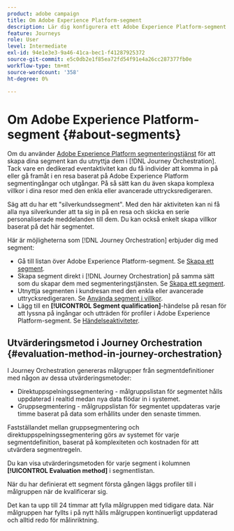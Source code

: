 ```yaml
---
product: adobe campaign
title: Om Adobe Experience Platform-segment
description: Lär dig konfigurera ett Adobe Experience Platform-segment
feature: Journeys
role: User
level: Intermediate
exl-id: 94e1e3e3-9a46-41ca-bec1-f41287925372
source-git-commit: e5c0db2e1f85ea72fd54f91e4a26cc287377fb0e
workflow-type: tm+mt
source-wordcount: '358'
ht-degree: 0%

---
```


# Om Adobe Experience Platform-segment {#about-segments}

Om du använder [Adobe Experience Platform segmenteringstjänst](https://experienceleague.adobe.com/docs/experience-platform/segmentation/home.html) för att skapa dina segment kan du utnyttja dem i [!DNL Journey Orchestration]. Tack vare en dedikerad eventaktivitet kan du få individer att komma in på eller gå framåt i en resa baserat på Adobe Experience Platform segmentingångar och utgångar. På så sätt kan du även skapa komplexa villkor i dina resor med den enkla eller avancerade uttrycksredigeraren.

Säg att du har ett &quot;silverkundssegment&quot;. Med den här aktiviteten kan ni få alla nya silverkunder att ta sig in på en resa och skicka en serie personaliserade meddelanden till dem. Du kan också enkelt skapa villkor baserat på det här segmentet.

Här är möjligheterna som [!DNL Journey Orchestration] erbjuder dig med segment:

* Gå till listan över Adobe Experience Platform-segment. Se [Skapa ett segment](../segment/creating-a-segment.md).
* Skapa segment direkt i [!DNL Journey Orchestration] på samma sätt som du skapar dem med segmenteringstjänsten. Se [Skapa ett segment](../segment/creating-a-segment.md).
* Utnyttja segmenten i kundresan med den enkla eller avancerade uttrycksredigeraren. Se [Använda segment i villkor](../segment/using-a-segment.md).
* Lägg till en **[!UICONTROL Segment qualification]**-händelse på resan för att lyssna på ingångar och utträden för profiler i Adobe Experience Platform-segment. Se [Händelseaktiviteter](../building-journeys/segment-qualification-events.md).

## Utvärderingsmetod i Journey Orchestration {#evaluation-method-in-journey-orchestration}

I Journey Orchestration genereras målgrupper från segmentdefinitioner med någon av dessa utvärderingsmetoder:

* Direktuppspelningssegmentering - målgruppslistan för segmentet hålls uppdaterad i realtid medan nya data flödar in i systemet.
* Gruppsegmentering - målgruppslistan för segmentet uppdateras varje timme baserat på data som erhållits under den senaste timmen.

Fastställandet mellan gruppsegmentering och direktuppspelningssegmentering görs av systemet för varje segmentdefinition, baserat på komplexiteten och kostnaden för att utvärdera segmentregeln.

Du kan visa utvärderingsmetoden för varje segment i kolumnen **[!UICONTROL Evaluation method]** i segmentlistan.

När du har definierat ett segment första gången läggs profiler till i målgruppen när de kvalificerar sig.

Det kan ta upp till 24 timmar att fylla målgruppen med tidigare data. När målgruppen har fyllts i på nytt hålls målgruppen kontinuerligt uppdaterad och alltid redo för målinriktning.
